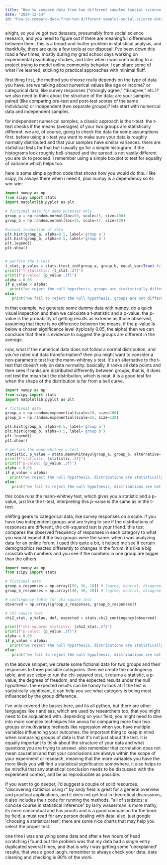 ```yaml
---
title: "How to compare data from two different samples (social science data)?"
date: "2024-12-14"
id: "how-to-compare-data-from-two-different-samples-social-science-data"
---
```


alright, so you've got two datasets, presumably from social science research, and you need to figure out if there are meaningful differences between them. this is a bread-and-butter problem in statistical analysis, and thankfully, there are quite a few tools at our disposal. i've been down this road a few times, mostly during my grad school days working on experimental psychology studies, and later when i was contributing to a project trying to model online community behavior. i can share some of what i’ve learned, sticking to practical approaches with minimal fluff.

first thing first, the method you choose really depends on the type of data you have. are we talking about numerical values like age or income? or categorical data, like survey responses (“strongly agree,” “disagree,” etc.)? we also need to think about the structure of the data; are your samples paired (like comparing pre-test and post-test scores of the same individuals) or independent (two separate groups)? lets start with numerical data and independent samples.

for independent numerical samples, a classic approach is the t-test. the t-test checks if the means (averages) of your two groups are statistically different. we are, of course, going to check the data for some assumptions first. before using a t-test you want to make sure your data is roughly normally distributed and that your samples have similar variances. there are statistical tests for that but i usually go for a simple histogram. if the histograms look roughly bell-shaped and the spread is not vastly different you are ok to proceed. i remember using a simple boxplot to test for equality of variance which helps too.

 here is some simple python code that shows how you would do this. i like scipy, its always there when i need it, plus numpy is a dependency so its win-win:

```python
import numpy as np
from scipy import stats
import matplotlib.pyplot as plt

# fictional data for demo purposes only
group_a = np.random.normal(loc=50, scale=15, size=100)
group_b = np.random.normal(loc=55, scale=17, size=120)

#visual inspection of data
plt.hist(group_a, alpha=0.5, label='group a')
plt.hist(group_b, alpha=0.5, label='group b')
plt.legend()
plt.show()


# perform the t-test
t_stat, p_value = stats.ttest_ind(group_a, group_b, equal_var=True) #if variances are not equal set to false.
print(f"t-statistic: {t_stat:.2f}")
print(f"p-value: {p_value:.3f}")
alpha = 0.05
if p_value < alpha:
  print("we reject the null hypothesis, groups are statistically different!")
else:
   print("we fail to reject the null hypothesis, groups are not different")
```

in that example, we generate some dummy data with numpy, do a quick visual inspection and then we calculate a t-statistic and a p-value. the p-value is the probability of getting results as extreme as those observed, assuming that there is no difference between the means. if the p-value is below a chosen significance level (typically 0.05, the alpha) then we can conclude that there is evidence to suggest the groups are different in the average.

now, what if the numerical data does not follow a normal distribution, and you’ve ruled out data transformation? then you might want to consider a non-parametric test like the mann-whitney u test.  it's an alternative to the t-test that doesn't rely on data normality. basically, it ranks all data points and then sees if ranks are distributed differently between groups, that is, it does not test the mean but the distribution, which is neat. it is a good test for when the shape of the distribution is far from a bell curve.

```python
import numpy as np
from scipy import stats
import matplotlib.pyplot as plt

# fictional data
group_a = np.random.exponential(scale=20, size=100)
group_b = np.random.exponential(scale=15, size=120)

plt.hist(group_a, alpha=0.5, label='group a')
plt.hist(group_b, alpha=0.5, label='group b')
plt.legend()
plt.show()

# perform the mann-whitney u test
statistic, p_value = stats.mannwhitneyu(group_a, group_b, alternative='two-sided')
print(f"statistic: {statistic:.2f}")
print(f"p-value: {p_value:.3f}")
alpha = 0.05
if p_value < alpha:
  print("we reject the null hypothesis, distributions are statistically different!")
else:
   print("we fail to reject the null hypothesis, distributions are not different")
```

this code runs the mann-whitney test, which gives you a statistic and a p-value, just like the t-test, interpreting this p-value is the same as in the t-test.

shifting gears to categorical data, like survey responses on a scale. if you have two independent groups and are trying to see if the distributions of responses are different, the chi-squared test is your friend. this test compares the observed frequency of responses in each category to what you would expect if the two groups were the same. when i was analyzing data for an online forum, i used this quite a bit, it helped me see if certain demographics reacted differently to changes in the forum. it's like a big crosstab with numbers and you see if the numbers in one group are bigger than the others.

```python
import numpy as np
from scipy import stats

# fictional data
group_a_responses = np.array([50, 30, 20]) # [agree, neutral, disagree]
group_b_responses = np.array([40, 40, 20]) # [agree, neutral, disagree]

# contingency table for chi-square test
observed = np.array([group_a_responses, group_b_responses])

# chi-square test
chi2_stat, p_value, dof, expected = stats.chi2_contingency(observed)

print(f"chi-squared statistic: {chi2_stat:.2f}")
print(f"p-value: {p_value:.3f}")
alpha = 0.05
if p_value < alpha:
  print("we reject the null hypothesis, distributions are statistically different!")
else:
   print("we fail to reject the null hypothesis, distributions are not different")

```

in the above snippet, we create some fictional data for two groups and their responses to three possible categories. then we create the contingency table, and use scipy to run the chi-squared test, it returns a statistic, a p-value, the degrees of freedom, and the expected results under the null hypothesis. the expected results can be handy to look at if the test is statistically significant, it can help you see what category is being most influenced by the group difference.

i’ve only covered the basics here, and its all python, but there are other languages like r and sas, which are used by researchers too, that you might need to be acquainted with. depending on your field, you might need to dive into more complex techniques like anova for comparing more than two groups or multivariate methods like regression when you have multiple variables influencing your outcomes. the important thing to keep in mind when comparing groups of data is that it's not just about the test. it is equally important to think about the structure of your data and what questions you are trying to answer. also remember that correlation does not mean causation and that your conclusions are always within the scope of your experiment or research, meaning that the more variables you have the more likely you will find a statistical significance somewhere. it also helps to be mindful that any statistical conclusion needs to be discussed with the experiment context, and be as reproducible as possible.

if you want to go deeper, i'd suggest a couple of solid resources. "discovering statistics using r" by andy field is great for a general overview and practical applications, and it does not get lost in theoretical discussions, it also includes the r code for running the methods. "all of statistics: a concise course in statistical inference" by larry wasserman is more mathy, its more conceptual and has proofs and is a good companion for the book by field, a must read for any person dealing with data. also, just google 'choosing a statistical test', there are some nice charts that may help you select the proper test.

one time i was analyzing some data and after a few hours of head scratching i found out the problem was that my data had a single entry duplicated several times, and that is why i was getting some 'unexplained' results, that was a good laugh. remember to always check your data, data cleaning and checking is 90% of the work.

